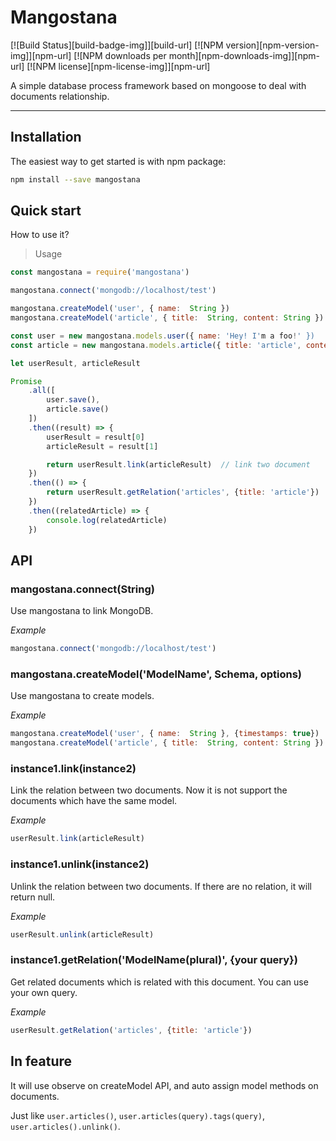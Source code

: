# Mangostana

[![Build Status][build-badge-img]][build-url]
[![NPM version][npm-version-img]][npm-url]
[![NPM downloads per month][npm-downloads-img]][npm-url]
[![NPM license][npm-license-img]][npm-url]

A simple database process framework based on mongoose to deal with documents relationship.

** **

## Installation

The easiest way to get started is with npm package:

```bash
npm install --save mangostana
```

## Quick start

How to use it?

> Usage

```javascript
const mangostana = require('mangostana')

mangostana.connect('mongodb://localhost/test')

mangostana.createModel('user', { name:  String })
mangostana.createModel('article', { title:  String, content: String })

const user = new mangostana.models.user({ name: 'Hey! I'm a foo!' })
const article = new mangostana.models.article({ title: 'article', content: 'content' })

let userResult, articleResult

Promise
    .all([
        user.save(),
        article.save()
    ])
    .then((result) => {
        userResult = result[0]
        articleResult = result[1]

        return userResult.link(articleResult)  // link two document
    })
    .then(() => {
        return userResult.getRelation('articles', {title: 'article'})
    })
    .then((relatedArticle) => {
        console.log(relatedArticle)
    })
```

## API

### mangostana.connect(String)

Use mangostana to link MongoDB.

*Example*

```javascript
mangostana.connect('mongodb://localhost/test')
```

### mangostana.createModel('ModelName', Schema, options)

Use mangostana to create models.

*Example*

```javascript
mangostana.createModel('user', { name:  String }, {timestamps: true})
mangostana.createModel('article', { title:  String, content: String })
```

### instance1.link(instance2)

Link the relation between two documents. Now it is not support the documents which have the same model.

*Example*

```javascript
userResult.link(articleResult)
```

### instance1.unlink(instance2)

Unlink the relation between two documents. If there are no relation, it will return null.

*Example*

```javascript
userResult.unlink(articleResult)
```

### instance1.getRelation('ModelName(plural)', {your query})

Get related documents which is related with this document. You can use your own query.

*Example*

```javascript
userResult.getRelation('articles', {title: 'article'})
```

## In feature

It will use observe on createModel API, and auto assign model methods on documents.

Just like `user.articles()`, `user.articles(query).tags(query)`, `user.articles().unlink()`.
